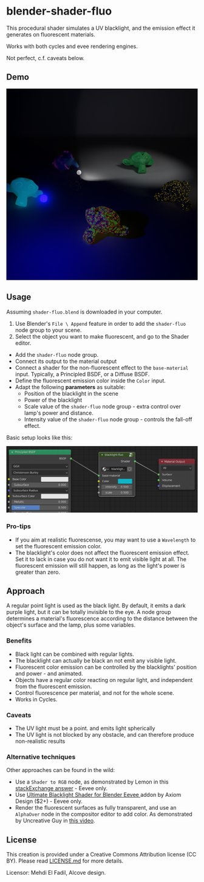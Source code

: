 # blender-shader-fluo

This procedural shader simulates a UV blacklight, and the emission effect it generates on fluorescent materials.

Works with both cycles and evee rendering engines.

Not perfect, c.f. caveats below.

## Demo

![demo](img/demo.png?raw=true)

## Usage

Assuming `shader-fluo.blend` is downloaded in your computer.

1. Use Blender's `File \ Append` feature in order to add the `shader-fluo` node group to your scene.
2. Select the object you want to make fluorescent, and go to the Shader editor.
  * Add the `shader-fluo` node group.
  * Connect its output to the material output
  * Connect a shader for the non-fluorescent effect to the `base-material` input. Typically, a Principled BSDF, or a Diffuse BSDF.
  * Define the fluorescent emission color inside the `Color` input.
  * Adapt the following **parameters** as suitable:
    * Position of the blacklight in the scene
    * Power of the blacklight
    * Scale value of the `shader-fluo` node group - extra control over lamp's power and distance.
    * Intensity value of the `shader-fluo` node group - controls the fall-off effect.
  

Basic setup looks like this:

![shader node screenshot](img/simple-shader-setup.png?raw=true)

### Pro-tips

* If you aim at realistic fluorescense, you may want to use a `Wavelength` to set the fluorescent emission color.
* The blacklight's color does not affect the fluorescent emission effect. Set it to lack in case you do not want it to emit visible light at all. The fluorescent emission will still happen, as long as the light's power is greater than zero.

## Approach

A regular point light is used as the black light. By default, it emits a dark purple light, but it can be totally invisible to the eye.
A node group determines a material's fluorescence according to the distance between the object's surface and the lamp, plus some variables.

### Benefits

* Black light can be combined with regular lights.
* The blacklight can actually be black an not emit any visible light.
* Fluorescent color emission can be controlled by the blacklights' position and power - and animated.
* Objects have a regular color reacting on regular light, and independent from the fluorescent emission.
* Control fluorescence per material, and not for the whole scene.
* Works in Cycles.

### Caveats

* The UV light must be a point. and emits light spherically
* The UV light is not blocked by any obstacle, and can therefore produce non-realistic results

### Alternative techniques

Other approaches can be found in the wild:

* Use a `Shader to RGB` node, as demonstrated by Lemon in this [stackExchange answer](https://blender.stackexchange.com/a/148893/93500) - Eevee only.
* Use [ Ultimate Blacklight Shader for Blender Eevee ](https://gumroad.com/l/yVRmi) addon by Axiom Design ($2+) - Eevee only.
* Render the fluorescent surfaces as fully transparent, and use an `AlphaOver` node in the compositor editor to add color. As demonstrated by Uncreative Guy in [this video](https://www.youtube.com/watch?v=67NRNxJu8h8).

## License

This creation is provided under a Creative Commons Attribution license (CC BY). Please read [LICENSE.md](LICENSE.md) for more details.

Licensor: Mehdi El Fadil, Alcove design.

